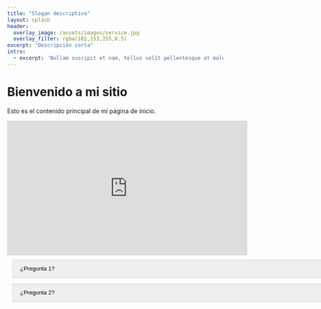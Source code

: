 ```yaml
---
title: "Slogan descriptivo"
layout: splash
header:
  overlay_image: /assets/images/service.jpg
  overlay_filter: rgba(102,153,255,0.5)
excerpt: "Descripción corta"
intro: 
  - excerpt: 'Nullam suscipit et nam, tellus velit pellentesque at malesuada, enim eaque. Quis nulla, netus tempor in diam gravida tincidunt, *proin faucibus* voluptate felis id sollicitudin. Centered with `type="center"`'
---
```


# Bienvenido a mi sitio

Esto es el contenido principal de mi página de inicio.

<iframe width="560" height="315" src="https://www.youtube.com/embed/4xd4k43obXE?controls=1&showinfo=0&modestbranding=1" frameborder="0" allowfullscreen></iframe>

<div class="faq">
  <button class="accordion">¿Pregunta 1?</button>
  <div class="panel">
    <p>Respuesta a la pregunta 1.</p>
  </div>

  <button class="accordion">¿Pregunta 2?</button>
  <div class="panel">
    <p>Respuesta a la pregunta 2.</p>
  </div>

  <!-- Agrega más botones y respuestas aquí según sea necesario -->
</div>

<style>
  .faq {
    width: 800px;
    padding: 10px;
    text-align: left;
  }

  /* Estilo para los botones */
  .accordion {
    padding: 0px 0px;
    padding-left: 20px;
    padding-right: 20px;
    width: 780px;
    text-align: left;
    border: none;
    border-radius: 5px;
    cursor: pointer;
    text-decoration: none;
    line-height: 40px;
    outline: none;
    border-bottom: 1px solid #ccc; /* Línea separadora entre las preguntas */
  }

  /* Añade una línea adicional arriba de la primera pregunta */
  .accordion:first-child {
    border-top: 1px solid #ccc;
  }

  /* Estilo para las secciones de respuestas */
  .panel {
    padding: 0 18px;
    /* background-color: white; */
    overflow: hidden;
    display: none;
  }

  /* Estilo para mostrar la respuesta */
  .panel.active {
    display: block;
  }

  /* Añade una línea adicional debajo de la última pregunta */
  .accordion:last-child {
    border-bottom: 1px solid #ccc;
  }
</style>

<script>
  var acc = document.getElementsByClassName("accordion");
  var i;

  for (i = 0; i < acc.length; i++) {
    acc[i].addEventListener("click", function() {
      this.classList.toggle("active");
      var panel = this.nextElementSibling;
      if (panel.style.display === "block") {
        panel.style.display = "none";
      } else {
        panel.style.display = "block";
      }
    });
  }
</script>
